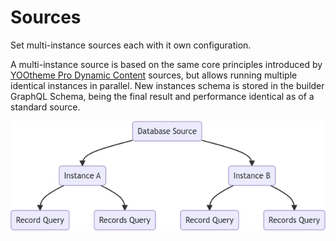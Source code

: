 # Sources

Set multi-instance sources each with it own configuration.

A multi-instance source is based on the same core principles introduced by [YOOtheme Pro Dynamic Content](https://yootheme.com/support/yootheme-pro/joomla/dynamic-content) sources, but allows running multiple identical instances in parallel. New instances schema is stored in the builder GraphQL Schema, being the final result and performance identical as of a standard source.

![Multi-Instance Source](./assets/manager-instance-multi.webp)

<!--@include: ./_partials/provider-airtable.md-->
<!--@include: ./_partials/provider-cloudflare-stream.md-->
<!--@include: ./_partials/provider-csv.md-->
<!--@include: ./_partials/provider-database.md-->
<!--@include: ./_partials/provider-facebook.md-->
<!--@include: ./_partials/provider-google-business-profile.md-->
<!--@include: ./_partials/provider-google-calendar.md-->
<!--@include: ./_partials/provider-google-photos.md-->
<!--@include: ./_partials/provider-google-sheets.md-->
<!--@include: ./_partials/provider-instagram.md-->
<!--@include: ./_partials/provider-rss.md-->
<!--@include: ./_partials/provider-tiktok.md-->
<!--@include: ./_partials/provider-twitter.md-->
<!--@include: ./_partials/provider-vimeo.md-->
<!--@include: ./_partials/provider-youtube.md-->

